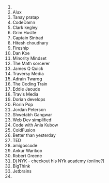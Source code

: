 1. 
2. Alux
3. Tanay pratap
4. CodeDamn
5. Clark kegley
6. Grim Hustle
7. Captain Sinbad
8. Hitesh choudhary
9. Fireship
10. Dan Koe
11. Minority Mindset
12. The Math sorcerer
13. James Q Quick
14. Traversy Media
15. Adrain Twarog
16. The Coding Train
17. Eddie Jaoude
18. Travis Media
19. Dorian develops
20. Florin Pop
21. Jordan Peterson
22. Shwetabh Gangwar
23. Web Dev simplified
24. Code with Ania Kubow
25. ColdFusion
26. Better than yesterday
27. TED
28. amigoscode
29. Ankur Warikoo
30. Robert Greene
31. Dj NYK - checkout his NYk academy (online?)
32. BigThink
33. Jetbrains
34. 





